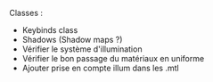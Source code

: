 Classes :

- Keybinds class
- Shadows (Shadow maps ?)
- Vérifier le système d'illumination
- Vérifier le bon passage du matériaux en uniforme
- Ajouter prise en compte illum dans les .mtl
